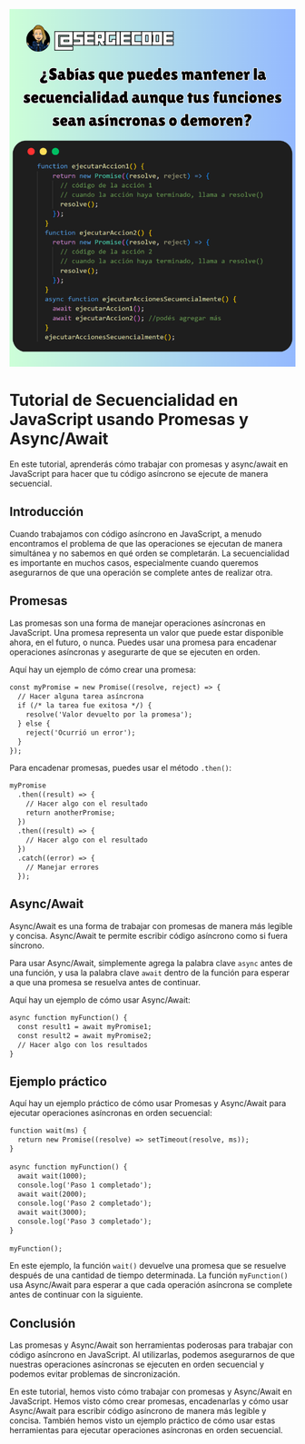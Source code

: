 ![Tutorial de promesas en Javascript Imagen 1](https://raw.githubusercontent.com/sergiecode/secuencialidad-tutorial-js/master/secuencialidad.png)

# Tutorial de Secuencialidad en JavaScript usando Promesas y Async/Await

En este tutorial, aprenderás cómo trabajar con promesas y async/await en JavaScript para hacer que tu código asíncrono se ejecute de manera secuencial.

## Introducción

Cuando trabajamos con código asíncrono en JavaScript, a menudo encontramos el problema de que las operaciones se ejecutan de manera simultánea y no sabemos en qué orden se completarán. La secuencialidad es importante en muchos casos, especialmente cuando queremos asegurarnos de que una operación se complete antes de realizar otra.

## Promesas

Las promesas son una forma de manejar operaciones asíncronas en JavaScript. Una promesa representa un valor que puede estar disponible ahora, en el futuro, o nunca. Puedes usar una promesa para encadenar operaciones asíncronas y asegurarte de que se ejecuten en orden.

Aquí hay un ejemplo de cómo crear una promesa:

    const myPromise = new Promise((resolve, reject) => {
      // Hacer alguna tarea asíncrona
      if (/* la tarea fue exitosa */) {
        resolve('Valor devuelto por la promesa');
      } else {
        reject('Ocurrió un error');
      }
    });

Para encadenar promesas, puedes usar el método `.then()`:

    myPromise
      .then((result) => {
        // Hacer algo con el resultado
        return anotherPromise;
      })
      .then((result) => {
        // Hacer algo con el resultado
      })
      .catch((error) => {
        // Manejar errores
      });

## Async/Await

Async/Await es una forma de trabajar con promesas de manera más legible y concisa. Async/Await te permite escribir código asíncrono como si fuera síncrono.

Para usar Async/Await, simplemente agrega la palabra clave `async` antes de una función, y usa la palabra clave `await` dentro de la función para esperar a que una promesa se resuelva antes de continuar.

Aquí hay un ejemplo de cómo usar Async/Await:

    async function myFunction() {
      const result1 = await myPromise1;
      const result2 = await myPromise2;
      // Hacer algo con los resultados
    }

## Ejemplo práctico

Aquí hay un ejemplo práctico de cómo usar Promesas y Async/Await para ejecutar operaciones asíncronas en orden secuencial:

    function wait(ms) {
      return new Promise((resolve) => setTimeout(resolve, ms));
    }
    
    async function myFunction() {
      await wait(1000);
      console.log('Paso 1 completado');
      await wait(2000);
      console.log('Paso 2 completado');
      await wait(3000);
      console.log('Paso 3 completado');
    }
    
    myFunction();

En este ejemplo, la función `wait()` devuelve una promesa que se resuelve después de una cantidad de tiempo determinada. La función `myFunction()` usa Async/Await para esperar a que cada operación asíncrona se complete antes de continuar con la siguiente.

## Conclusión

Las promesas y Async/Await son herramientas poderosas para trabajar con código asíncrono en JavaScript. Al utilizarlas, podemos asegurarnos de que nuestras operaciones asíncronas se ejecuten en orden secuencial y podemos evitar problemas de sincronización.

En este tutorial, hemos visto cómo trabajar con promesas y Async/Await en JavaScript. Hemos visto cómo crear promesas, encadenarlas y cómo usar Async/Await para escribir código asíncrono de manera más legible y concisa. También hemos visto un ejemplo práctico de cómo usar estas herramientas para ejecutar operaciones asíncronas en orden secuencial.
